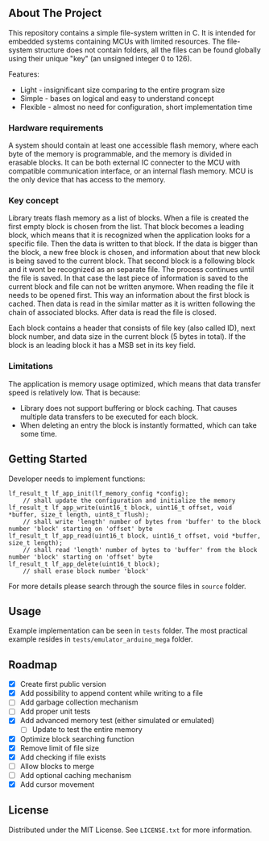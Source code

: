 <!-- ABOUT THE PROJECT -->
## About The Project

This repository contains a simple file-system written in C. It is intended for embedded systems containing MCUs with limited resources. The file-system structure does not contain folders, all the files can be found globally using their unique "key" (an unsigned integer 0 to 126).  

Features:
* Light - insignificant size comparing to the entire program size
* Simple - bases on logical and easy to understand concept
* Flexible - almost no need for configuration, short implementation time

### Hardware requirements

A system should contain at least one accessible flash memory, where each byte of the memory is programmable, and the memory is divided in erasable blocks. It can be both external IC connecter to the MCU with compatible communication interface, or an internal flash memory. MCU is the only device that has access to the memory.

### Key concept

Library treats flash memory as a list of blocks. When a file is created the first empty block is chosen from the list. That block becomes a leading block, which means that it is recognized when the application looks for a specific file. Then the data is written to that block. If the data is bigger than the block, a new free block is chosen, and information about that new block is being saved to the current block. That second block is a following block and it wont be recognized as an separate file. The process continues until the file is saved. In that case the last piece of information is saved to the current block and file can not be written anymore. When reading the file it needs to be opened first. This way an information about the first block is cached. Then data is read in the similar matter as it is written following the chain of associated blocks. After data is read the file is closed.

Each block contains a header that consists of file key (also called ID), next block number, and data size in the current block (5 bytes in total). If the block is an leading block it has a MSB set in its key field.

### Limitations

The application is memory usage optimized, which means that data transfer speed is relatively low. That is because:
* Library does not support buffering or block caching. That causes multiple data transfers to be executed for each block.
* When deleting an entry the block is instantly formatted, which can take some time.

<!-- GETTING STARTED -->
## Getting Started

Developer needs to implement functions: 
```
lf_result_t lf_app_init(lf_memory_config *config);
    // shall update the configuration and initialize the memory
lf_result_t lf_app_write(uint16_t block, uint16_t offset, void *buffer, size_t length, uint8_t flush);
    // shall write 'length' number of bytes from 'buffer' to the block number 'block' starting on 'offset' byte
lf_result_t lf_app_read(uint16_t block, uint16_t offset, void *buffer, size_t length);
    // shall read 'length' number of bytes to 'buffer' from the block number 'block' starting on 'offset' byte
lf_result_t lf_app_delete(uint16_t block);
    // shall erase block number 'block'
```

For more details please search through the source files in `source` folder.

<!-- USAGE EXAMPLES -->
## Usage

Example implementation can be seen in `tests` folder. The most practical example resides in `tests/emulator_arduino_mega` folder.

<!-- ROADMAP -->
## Roadmap

- [x] Create first public version
- [x] Add possibility to append content while writing to a file
- [ ] Add garbage collection mechanism
- [ ] Add proper unit tests
- [x] Add advanced memory test (either simulated or emulated)
    - [ ] Update to test the entire memory
- [x] Optimize block searching function
- [x] Remove limit of file size
- [x] Add checking if file exists
- [ ] Allow blocks to merge
- [ ] Add optional caching mechanism
- [x] Add cursor movement

<!-- LICENSE -->
## License

Distributed under the MIT License. See `LICENSE.txt` for more information.